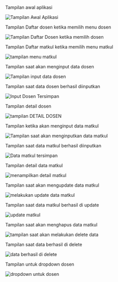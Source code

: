 Tampilan awal aplikasi 

![Tampilan Awal Aplikasi](https://github.com/user-attachments/assets/760723a0-c2ef-48f3-9ea1-a316f8d6a4a6)

Tampilan Daftar dosen ketika memilih menu dosen

![Tampilan Daftar Dosen ketika memilih dosen](https://github.com/user-attachments/assets/33cb7dba-bb03-45e5-a130-e96f380e3837)

Tampilan Daftar matkul ketika memilih menu matkul

![tampilan menu matkul](https://github.com/user-attachments/assets/8c64e573-6e95-4126-b267-19988a255c6e)

Tampilan saat akan menginput data dosen

![Tampilan input data dosen](https://github.com/user-attachments/assets/91e7d23c-b2fc-499d-8004-545b26f988a1)

Tampilan saat data dosen berhasil diinputkan

![Input Dosen Tersimpan](https://github.com/user-attachments/assets/30cc1ca3-4698-46ff-9812-b28f14b6f3c5)

Tampilan detail dosen

![tampilan DETAIL DOSEN](https://github.com/user-attachments/assets/12da3f11-3138-43b9-91a8-2d0bbb95f9a4)

Tampilan ketika akan menginput data matkul

![Tampilan saat akan menginputkan data matkul](https://github.com/user-attachments/assets/a3736e06-bfb3-4e28-8e9b-0cbf666183af)

Tampilan saat data matkul berhasil diinputkan

![Data matkul tersimpan](https://github.com/user-attachments/assets/048eed0d-2f92-4cb8-8ea7-6815fbb5cca7)

Tampilan detail data matkul

![menampilkan detail matkul](https://github.com/user-attachments/assets/aa630090-206b-4d26-a2ed-0a8616c54c8a)

Tampilan saat akan mengupdate data matkul

![melakukan update data matkul](https://github.com/user-attachments/assets/61e43e4a-b88a-4a4f-a556-7a819ec0a0be)

Tampilan saat data matkul berhasil di update

![update matkul](https://github.com/user-attachments/assets/5acca653-6846-48ac-bf96-d8dd3ac4330e)

Tampilan saat akan menghapus data matkul

![tampilan saat akan melakukan delete data](https://github.com/user-attachments/assets/74470ba5-9593-4526-a136-052fd412750e)

Tampilan saat data berhasil di delete

![data berhasil di delete](https://github.com/user-attachments/assets/0285cad7-32b4-457b-b83e-f1561af5d070)

Tampilan untuk dropdown dosen

![dropdown untuk dosen](https://github.com/user-attachments/assets/6d177c42-d30b-4f7b-a170-a5f89fa632fb)

